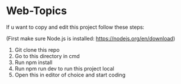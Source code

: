 # Web-Topics
If u want to copy and edit this project follow these steps:

(First make sure Node.js is installed: https://nodejs.org/en/download)
1. Git clone this repo
2. Go to this directory in cmd
3. Run npm install 
4. Run npm run dev to run this project local
5. Open this in editor of choice and start coding

